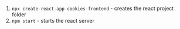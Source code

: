 1. `npx create-react-app cookies-frontend` - creates the react project folder
2. `npm start` - starts the react server